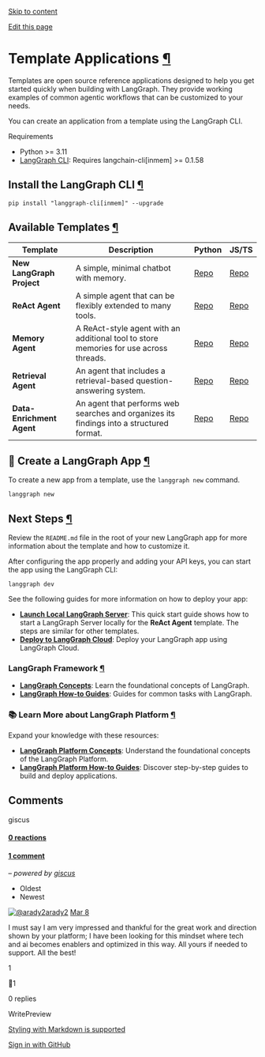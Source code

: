 [Skip to content](https://langchain-ai.github.io/langgraph/concepts/template_applications/?q=#template-applications)

[Edit this page](https://github.com/langchain-ai/langgraph/edit/main/docs/docs/concepts/template_applications.md "Edit this page")

# Template Applications [¶](https://langchain-ai.github.io/langgraph/concepts/template_applications/?q=\#template-applications "Permanent link")

Templates are open source reference applications designed to help you get started quickly when building with LangGraph. They provide working examples of common agentic workflows that can be customized to your needs.

You can create an application from a template using the LangGraph CLI.

Requirements

- Python >= 3.11
- [LangGraph CLI](https://langchain-ai.github.io/langgraph/cloud/reference/cli/): Requires langchain-cli\[inmem\] >= 0.1.58

## Install the LangGraph CLI [¶](https://langchain-ai.github.io/langgraph/concepts/template_applications/?q=\#install-the-langgraph-cli "Permanent link")

```md-code__content
pip install "langgraph-cli[inmem]" --upgrade

```

## Available Templates [¶](https://langchain-ai.github.io/langgraph/concepts/template_applications/?q=\#available-templates "Permanent link")

| Template | Description | Python | JS/TS |
| --- | --- | --- | --- |
| **New LangGraph Project** | A simple, minimal chatbot with memory. | [Repo](https://github.com/langchain-ai/new-langgraph-project) | [Repo](https://github.com/langchain-ai/new-langgraphjs-project) |
| **ReAct Agent** | A simple agent that can be flexibly extended to many tools. | [Repo](https://github.com/langchain-ai/react-agent) | [Repo](https://github.com/langchain-ai/react-agent-js) |
| **Memory Agent** | A ReAct-style agent with an additional tool to store memories for use across threads. | [Repo](https://github.com/langchain-ai/memory-agent) | [Repo](https://github.com/langchain-ai/memory-agent-js) |
| **Retrieval Agent** | An agent that includes a retrieval-based question-answering system. | [Repo](https://github.com/langchain-ai/retrieval-agent-template) | [Repo](https://github.com/langchain-ai/retrieval-agent-template-js) |
| **Data-Enrichment Agent** | An agent that performs web searches and organizes its findings into a structured format. | [Repo](https://github.com/langchain-ai/data-enrichment) | [Repo](https://github.com/langchain-ai/data-enrichment-js) |

## 🌱 Create a LangGraph App [¶](https://langchain-ai.github.io/langgraph/concepts/template_applications/?q=\#create-a-langgraph-app "Permanent link")

To create a new app from a template, use the `langgraph new` command.

```md-code__content
langgraph new

```

## Next Steps [¶](https://langchain-ai.github.io/langgraph/concepts/template_applications/?q=\#next-steps "Permanent link")

Review the `README.md` file in the root of your new LangGraph app for more information about the template and how to customize it.

After configuring the app properly and adding your API keys, you can start the app using the LangGraph CLI:

```md-code__content
langgraph dev

```

See the following guides for more information on how to deploy your app:

- **[Launch Local LangGraph Server](https://langchain-ai.github.io/langgraph/tutorials/langgraph-platform/local-server/)**: This quick start guide shows how to start a LangGraph Server locally for the **ReAct Agent** template. The steps are similar for other templates.
- **[Deploy to LangGraph Cloud](https://langchain-ai.github.io/langgraph/cloud/quick_start/)**: Deploy your LangGraph app using LangGraph Cloud.

### LangGraph Framework [¶](https://langchain-ai.github.io/langgraph/concepts/template_applications/?q=\#langgraph-framework "Permanent link")

- **[LangGraph Concepts](https://langchain-ai.github.io/langgraph/concepts/)**: Learn the foundational concepts of LangGraph.
- **[LangGraph How-to Guides](https://langchain-ai.github.io/langgraph/how-tos/)**: Guides for common tasks with LangGraph.

### 📚 Learn More about LangGraph Platform [¶](https://langchain-ai.github.io/langgraph/concepts/template_applications/?q=\#learn-more-about-langgraph-platform "Permanent link")

Expand your knowledge with these resources:

- **[LangGraph Platform Concepts](https://langchain-ai.github.io/langgraph/concepts/#langgraph-platform)**: Understand the foundational concepts of the LangGraph Platform.
- **[LangGraph Platform How-to Guides](https://langchain-ai.github.io/langgraph/how-tos/#langgraph-platform)**: Discover step-by-step guides to build and deploy applications.

## Comments

giscus

#### [0 reactions](https://github.com/langchain-ai/langgraph/discussions/3752)

#### [1 comment](https://github.com/langchain-ai/langgraph/discussions/3752)

_– powered by [giscus](https://giscus.app/)_

- Oldest
- Newest

[![@arady2](https://avatars.githubusercontent.com/u/191402803?v=4)arady2](https://github.com/arady2) [Mar 8](https://github.com/langchain-ai/langgraph/discussions/3752#discussioncomment-12437171)

I must say I am very impressed and thankful for the great work and direction shown by your platform; I have been looking for this mindset where tech and ai becomes enablers and optimized in this way. All yours if needed to support. All the best!

1

🚀1

0 replies

WritePreview

[Styling with Markdown is supported](https://guides.github.com/features/mastering-markdown/ "Styling with Markdown is supported")

[Sign in with GitHub](https://giscus.app/api/oauth/authorize?redirect_uri=https%3A%2F%2Flangchain-ai.github.io%2Flanggraph%2Fconcepts%2Ftemplate_applications%2F%3Fq%3D)